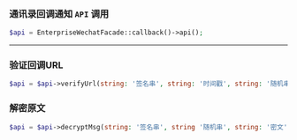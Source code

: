 ### 通讯录回调通知 `API` 调用
```php
$api = EnterpriseWechatFacade::callback()->api();
```

---

### 验证回调URL

```php
$api = $api->verifyUrl(string: '签名串', string: '时间戳', string: '随机串', string: '输出随机串')
```

### 解密原文

```php
$api = $api->decryptMsg(string: '签名串', string '随机串', string: '密文', string: '解密后的原文', string: '时间戳')
```

